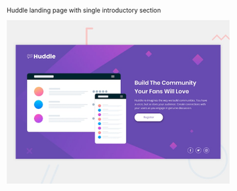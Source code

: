 Huddle landing page with single introductory section

![Design preview for the Huddle landing page with single introductory section](./design/desktop-preview.jpg)
